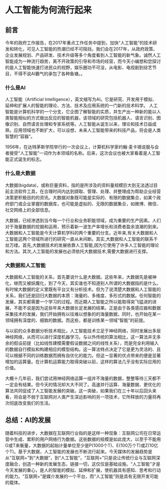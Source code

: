 # 人工智能为何流行起来 #
## 前言 ##
今年的政府工作报告，在2017年重点工作任务中提到，加快“人工智能”的技术研发和转化，可见人工智能的热潮已经不可阻挡，我们会在2017年，从政府政策、企业发展规划、产品研发、技术升级等多个角度看到人工智能的新气象。诚然人工智能成为一种流行趋势，离不开政策的引导和市场的经营，而今天小编想和您探讨的是人工智能快速打进民众的视野，娱乐圈功不可没，从电影、电视剧到综艺节目，不得不说AI霸气的承包了各种鱼塘。。

### 什么是AI ###
人工智能（Artificial Intelligence），英文缩写为AI。它是研究、开发用于模拟、延伸和扩展人的智能的理论、方法、技术及应用系统的一门新的技术科学。 人工智能是计算机科学的一个分支，它企图了解智能的实质，并生产出一种新的能以人类智能相似的方式做出反应的智能机器，该领域的研究包括机器人、语言识别、图像识别、自然语言处理和专家系统等。人工智能从诞生以来，理论和技术日益成熟，应用领域也不断扩大，可以设想，未来人工智能带来的科技产品，将会是人类智慧的“容器”。

1956年，在达特茅斯学院举行的一次会议上，计算机科学家约翰·麦卡锡说服与会者接受“人工智能”一词作为本领域的名称。后来，这次会议也被大家看着是人工智能正式诞生的标志。
### 什么是大数据 ###
大数据(bigdata)，或称巨量资料，指的是所涉及的资料量规模巨大到无法透过目前主流软件工具，在合理时间内达到撷取、管理、处理、并整理成为帮助企业经营决策更积极目的的资讯。大数据对象既可能是实际的、有限的数据集合，如某个政府部门或企业掌握的数据库，也可能是虚拟的、无限的数据集合，如微博、微信、社交网络上的全部信息。

大数据，已经渗透到当今每一个行业和业务职能领域，成为重要的生产因素。人们对于海量数据的挖掘和运用，预示着新一波生产率增长和消费者盈余浪潮的到来。大数据和人工智能是今天计算机学科的两个重要的分支。近年来,有关大数据和人工智能这两个领域所进行的研究一直从未间断。其实,大数据和人工智能的联系千丝万缕。首先,大数据技术的发展依靠人工智能,因为它使用了许多人工智能的理论和方法。其次,人工智能的发展也必须依托大数据技术,需要大数据进行支撑。

### 大数据和人工智能 ###
大数据和人工智能的关系，首先要说什么是大数据。这些年来，大数据先是被神化，继而又被妖魔化，到了今天，其实谁也不知道别人所谓的大数据指的是什么。有时候大数据的定义里既有平台又有分析技术。但为了说清楚大数据和人工智能的关系，我们还是回归大数据的本质：海量的、多维度、多形式的数据。任何智能的发展，其实都需要一个学习的过程。而近期人工智能之所以能取得突飞猛进的进展，不能不说是因为这些年来大数据长足发展的结果。正是由于各类感应器和数据采集技术的发展，我们开始拥有以往难以想象的的海量数据，同时，也开始在某一领域拥有深度的、细致的数据。而这些，都是训练某一领域“智能”的前提。

与以前的众多数据分析技术相比，人工智能技术立足于神经网络，同时发展出多层神经网络，从而可以进行深度机器学习。与以外传统的算法相比，这一算法并无多余的假设前提（比如线性建模需要假设数据之间的线性关系），而是完全利用输入的数据自行模拟和构建相应的模型结构。这一算法特点决定了它是更为灵活的、且可以根据不同的训练数据而拥有自优化的能力。但这一显著的优点带来的便是显著增加的运算量。在计算机运算能力取得突破以前，这样的算法几乎没有实际应用的价值。

大概十几年前，我们尝试用神经网络运算一组并不海量的数据，整整等待三天都不一定会有结果。但今天的情况却大大不同了。高速并行运算、海量数据、更优化的算法共同促成了人工智能发展的突破。这一突破，如果我们在三十年以后回头来看，将会是不弱于互联网对人类产生深远影响的另一项技术，它所释放的力量将再次彻底改变我们的生活。


## 总结：AI的发展 ##
随着科技的进步，大数据在互联网行业指的是这样一种现象：互联网公司在日常运营中生成、累积的用户网络行为数据。这些数据的规模是如此庞大，以至于不能用G或T来衡量，大数据的起始计量单位至少是P(1000个T)、E(100万个T)或Z(10亿个T)。基于大数据，人工智能的发展也不断流行起来。今天媒体的发展趋势是从“互联网+”到“大数据”，到“人工智能”，“互联网+”只是说让传统行业与互联网深度融合，创造一种新的发展生态，链接一切，这仅仅是基础设施。“人工智能”才是今天发展的重心，是人的智能的模拟、延伸和扩展，使机器具有感知、思考和行动的能力。“互联网+”是媒介发展的一个平台，而“人工智能”则是具有无限开发可能的载体。
